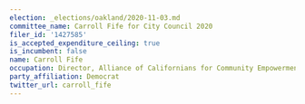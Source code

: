 ```yaml
---
election: _elections/oakland/2020-11-03.md
committee_name: Carroll Fife for City Council 2020
filer_id: '1427585'
is_accepted_expenditure_ceiling: true
is_incumbent: false
name: Carroll Fife
occupation: Director, Alliance of Californians for Community Empowerment
party_affiliation: Democrat
twitter_url: carroll_fife
---
```

